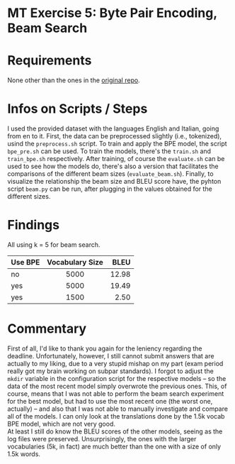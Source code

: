 # MT Exercise 5: Byte Pair Encoding, Beam Search

# Requirements

None other than the ones in the [original repo](https://github.com/emmavdbold/mt-exercise-5). 

# Infos on Scripts / Steps

I used the provided dataset with the languages English and Italian, going from en to it. 
First, the data can be preprocessed slightly (i.e., tokenized), usind the `preprocess.sh` script. 
To train and apply the BPE model, the script `bpe_pre.sh` can be used.
To train the models, there's the `train.sh` and `train_bpe.sh` respectively.
After training, of course the `evaluate.sh` can be used to see how the models do, there's also a version that facilitates the comparisons of the different beam sizes (`evaluate_beam.sh`). 
Finally, to visualize the relationship the beam size and BLEU score have, the pyhton script `beam.py` can be run, after plugging in the values obtained for the different sizes. 



# Findings

All using k = 5 for beam search.

| Use BPE | Vocabulary Size | BLEU |
| :---         |     :---:      |          ---: |
| no   | 5000     | 12.98    |
| yes     | 5000       | 19.49      |
| yes     | 1500       | 2.50      |

# Commentary

First of all, I'd like to thank you again for the leniency regarding the deadline. 
Unfortunately, however, I still cannot submit answers that are actually to my liking, due to a very stupid mishap on my part (exam period really got my brain working on subpar standards). I forgot to adjust the `mkdir` variable in the configuration script for the respective models – so the data of the most recent model simply overwrote the previous ones. This, of course, means that I was not able to perform the beam search experiment for the best model, but had to use the most recent one (the worst one, actually) – and also that I was not able to manually investigate and compare all of the models. I can only look at the translations done by the 1.5k vocab BPE model, which are not very good.    
At least I still do know the BLEU scores of the other models, seeing as the log files were preserved. Unsurprisingly, the ones with the larger vocabularies (5k, in fact) are much better than the one with a size of only 1.5k words. 
